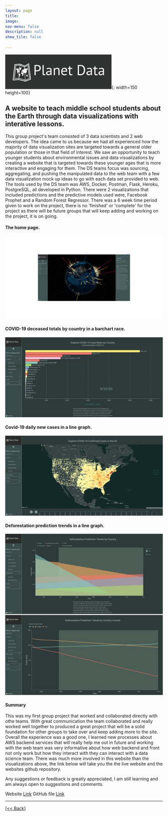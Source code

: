 ```yaml
---
layout: page
title:
image: 
nav-menu: false
description: null
show_tile: false

---
```


![PlanetData](/assets/images/PDVheader.png){: width=150 height=100} <br>

## A website to teach middle school students about the Earth through data visualizations with interative lessons.
This group project's team consisted of 3 data scientists and 2 web developers.  The idea came to us because we had all experienced how the majority of data visualization sites are targeted towards a general older population or those in that field of interest.  We saw an opportunity to teach younger students about environmental issues and data visualizations by creating a website that is targeted towards these younger ages that is more interactive and engaging for them.  The DS teams focus was sourcing, aggregating, and pushing the manipulated data to the web team with a few data visualization mock up ideas to go with each data set provided to web.  The tools used by the DS team was AWS, Docker, Postman, Flask, Heroku, PostgreSQL, all developed in Python.  There were 2 visualizations that included predictions and the predictive models used were, Facebook Prophet and a Random Forest Regressor.  There was a 6 week time period given to work on the project, there is no 'finished' or 'complete' for the project as there will be future groups that will keep adding and working on the project, it is on going.

#### The home page.
![PlanetData](/assets/images/PDV1.png) <br>

#### COVID-19 deceased totals by country in a barchart race.
![PlanetData](/assets/images/PDV2.png) <br>

#### Covid-19 daily new cases in a line graph. 
![PlanetData](/assets/images/PDV3.png) <br>

#### Deforestation prediction trends in a line graph.
![PlanetData](/assets/images/PDV4.png) <br>
![PlanetData](/assets/images/PDV5.png) <br>


#### Summary
This was my first group project that worked and collaborated directly with othe teams.  With great communication the team collaborated and really worked well together to produced a great project that will be a solid foundation for other groups to take over and keep adding more to the site.  Overall the experience was a good one, I learned new processes about AWS backend services that will really help me out in future and working with the web team was very informative about how web backend and front not only work but how they interact with they can interact with a data science team.  There was much more involved in this website than the visualizations above, the link below will take you the the live website and the websites github repository.

Any suggestions or feedback is greatly appreciated, I am still learning and am always open to suggestions and comments. <br>

Website
[Link]({{'https://planetdata.vision'}})
GitHub file 
[Link]({{'https://github.com/CVanchieri/PlanetData.Vision'}})




---
[[<< Back]](https://cvanchieri.github.io/DSPortfolio/TileD_Visualizations.html)

